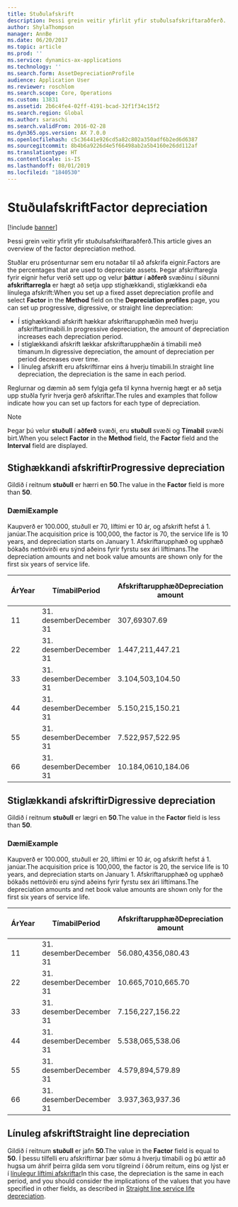 ```yaml
---
title: Stuðulafskrift
description: Þessi grein veitir yfirlit yfir stuðulsafskriftaraðferð.
author: ShylaThompson
manager: AnnBe
ms.date: 06/20/2017
ms.topic: article
ms.prod: ''
ms.service: dynamics-ax-applications
ms.technology: ''
ms.search.form: AssetDepreciationProfile
audience: Application User
ms.reviewer: roschlom
ms.search.scope: Core, Operations
ms.custom: 13831
ms.assetid: 2b6c4fe4-02ff-4191-bcad-32f1f34c15f2
ms.search.region: Global
ms.author: saraschi
ms.search.validFrom: 2016-02-28
ms.dyn365.ops.version: AX 7.0.0
ms.openlocfilehash: c5c36441e926cd5a82c802a350adf6b2ed6d6387
ms.sourcegitcommit: 8b4b6a9226d4e5f66498ab2a5b4160e26dd112af
ms.translationtype: HT
ms.contentlocale: is-IS
ms.lasthandoff: 08/01/2019
ms.locfileid: "1840530"
---
```

# <a name="factor-depreciation"></a><span data-ttu-id="7c17b-103">Stuðulafskrift</span><span class="sxs-lookup"><span data-stu-id="7c17b-103">Factor depreciation</span></span>

[!include [banner](../includes/banner.md)]

<span data-ttu-id="7c17b-104">Þessi grein veitir yfirlit yfir stuðulsafskriftaraðferð.</span><span class="sxs-lookup"><span data-stu-id="7c17b-104">This article gives an overview of the factor depreciation method.</span></span>

<span data-ttu-id="7c17b-105">Stuðlar eru prósenturnar sem eru notaðar til að afskrifa eignir.</span><span class="sxs-lookup"><span data-stu-id="7c17b-105">Factors are the percentages that are used to depreciate assets.</span></span> <span data-ttu-id="7c17b-106">Þegar afskriftaregla fyrir eignir hefur verið sett upp og velur **þáttur** í **aðferð** svæðinu í síðunni **afskriftarregla** er hægt að setja upp stighækkandi, stiglækkandi eða línulega afskrift:</span><span class="sxs-lookup"><span data-stu-id="7c17b-106">When you set up a fixed asset depreciation profile and select **Factor** in the **Method** field on the **Depreciation profiles** page, you can set up progressive, digressive, or straight line depreciation:</span></span>

-   <span data-ttu-id="7c17b-107">Í stighækkandi afskrift hækkar afskriftarupphæðin með hverju afskriftartímabili.</span><span class="sxs-lookup"><span data-stu-id="7c17b-107">In progressive depreciation, the amount of depreciation increases each depreciation period.</span></span>
-   <span data-ttu-id="7c17b-108">Í stiglækkandi afskrift lækkar afskriftarupphæðin á tímabili með tímanum.</span><span class="sxs-lookup"><span data-stu-id="7c17b-108">In digressive depreciation, the amount of depreciation per period decreases over time.</span></span>
-   <span data-ttu-id="7c17b-109">Í línuleg afskrift eru afskriftirnar eins á hverju tímabili.</span><span class="sxs-lookup"><span data-stu-id="7c17b-109">In straight line depreciation, the depreciation is the same in each period.</span></span>

<span data-ttu-id="7c17b-110">Reglurnar og dæmin að sem fylgja gefa til kynna hvernig hægt er að setja upp stuðla fyrir hverja gerð afskriftar.</span><span class="sxs-lookup"><span data-stu-id="7c17b-110">The rules and examples that follow indicate how you can set up factors for each type of depreciation.</span></span> 

> [!NOTE] 
> <span data-ttu-id="7c17b-111">Þegar þú velur **stuðull** í **aðferð** svæði, eru **stuðull** svæði og **Tímabil** svæði birt.</span><span class="sxs-lookup"><span data-stu-id="7c17b-111">When you select **Factor** in the **Method** field, the **Factor** field and the **Interval** field are displayed.</span></span>

## <a name="progressive-depreciation"></a><span data-ttu-id="7c17b-112">Stighækkandi afskriftir</span><span class="sxs-lookup"><span data-stu-id="7c17b-112">Progressive depreciation</span></span>
<span data-ttu-id="7c17b-113">Gildið í reitnum **stuðull** er hærri en **50**.</span><span class="sxs-lookup"><span data-stu-id="7c17b-113">The value in the **Factor** field is more than **50**.</span></span>

### <a name="example"></a><span data-ttu-id="7c17b-114">Dæmi</span><span class="sxs-lookup"><span data-stu-id="7c17b-114">Example</span></span>

<span data-ttu-id="7c17b-115">Kaupverð er 100.000, stuðull er 70, líftími er 10 ár, og afskrift hefst á 1. janúar.</span><span class="sxs-lookup"><span data-stu-id="7c17b-115">The acquisition price is 100,000, the factor is 70, the service life is 10 years, and depreciation starts on January 1.</span></span> <span data-ttu-id="7c17b-116">Afskriftarupphæð og upphæð bókaðs nettóvirði eru sýnd aðeins fyrir fyrstu sex ári líftímans.</span><span class="sxs-lookup"><span data-stu-id="7c17b-116">The depreciation amounts and net book value amounts are shown only for the first six years of service life.</span></span>

| <span data-ttu-id="7c17b-117">Ár</span><span class="sxs-lookup"><span data-stu-id="7c17b-117">Year</span></span> | <span data-ttu-id="7c17b-118">Tímabil</span><span class="sxs-lookup"><span data-stu-id="7c17b-118">Period</span></span>      | <span data-ttu-id="7c17b-119">Afskriftarupphæð</span><span class="sxs-lookup"><span data-stu-id="7c17b-119">Depreciation amount</span></span> | <span data-ttu-id="7c17b-120">Upphæð bókaðs nettóvirðis</span><span class="sxs-lookup"><span data-stu-id="7c17b-120">Net book value amount</span></span> |
|------|-------------|---------------------|-----------------------|
| <span data-ttu-id="7c17b-121">1</span><span class="sxs-lookup"><span data-stu-id="7c17b-121">1</span></span>    | <span data-ttu-id="7c17b-122">31. desember</span><span class="sxs-lookup"><span data-stu-id="7c17b-122">December 31</span></span> | <span data-ttu-id="7c17b-123">307,69</span><span class="sxs-lookup"><span data-stu-id="7c17b-123">307.69</span></span>              | <span data-ttu-id="7c17b-124">99.692,31</span><span class="sxs-lookup"><span data-stu-id="7c17b-124">99,692.31</span></span>             |
| <span data-ttu-id="7c17b-125">2</span><span class="sxs-lookup"><span data-stu-id="7c17b-125">2</span></span>    | <span data-ttu-id="7c17b-126">31. desember</span><span class="sxs-lookup"><span data-stu-id="7c17b-126">December 31</span></span> | <span data-ttu-id="7c17b-127">1.447,21</span><span class="sxs-lookup"><span data-stu-id="7c17b-127">1,447.21</span></span>            | <span data-ttu-id="7c17b-128">98.245,10</span><span class="sxs-lookup"><span data-stu-id="7c17b-128">98,245.10</span></span>             |
| <span data-ttu-id="7c17b-129">3</span><span class="sxs-lookup"><span data-stu-id="7c17b-129">3</span></span>    | <span data-ttu-id="7c17b-130">31. desember</span><span class="sxs-lookup"><span data-stu-id="7c17b-130">December 31</span></span> | <span data-ttu-id="7c17b-131">3.104,50</span><span class="sxs-lookup"><span data-stu-id="7c17b-131">3,104.50</span></span>            | <span data-ttu-id="7c17b-132">95.140,60</span><span class="sxs-lookup"><span data-stu-id="7c17b-132">95,140.60</span></span>             |
| <span data-ttu-id="7c17b-133">4</span><span class="sxs-lookup"><span data-stu-id="7c17b-133">4</span></span>    | <span data-ttu-id="7c17b-134">31. desember</span><span class="sxs-lookup"><span data-stu-id="7c17b-134">December 31</span></span> | <span data-ttu-id="7c17b-135">5.150,21</span><span class="sxs-lookup"><span data-stu-id="7c17b-135">5,150.21</span></span>            | <span data-ttu-id="7c17b-136">89.990,39</span><span class="sxs-lookup"><span data-stu-id="7c17b-136">89,990.39</span></span>             |
| <span data-ttu-id="7c17b-137">5</span><span class="sxs-lookup"><span data-stu-id="7c17b-137">5</span></span>    | <span data-ttu-id="7c17b-138">31. desember</span><span class="sxs-lookup"><span data-stu-id="7c17b-138">December 31</span></span> | <span data-ttu-id="7c17b-139">7.522,95</span><span class="sxs-lookup"><span data-stu-id="7c17b-139">7,522.95</span></span>            | <span data-ttu-id="7c17b-140">82.467,44</span><span class="sxs-lookup"><span data-stu-id="7c17b-140">82,467.44</span></span>             |
| <span data-ttu-id="7c17b-141">6</span><span class="sxs-lookup"><span data-stu-id="7c17b-141">6</span></span>    | <span data-ttu-id="7c17b-142">31. desember</span><span class="sxs-lookup"><span data-stu-id="7c17b-142">December 31</span></span> | <span data-ttu-id="7c17b-143">10.184,06</span><span class="sxs-lookup"><span data-stu-id="7c17b-143">10,184.06</span></span>           | <span data-ttu-id="7c17b-144">72.283,38</span><span class="sxs-lookup"><span data-stu-id="7c17b-144">72,283.38</span></span>             |

## <a name="digressive-depreciation"></a><span data-ttu-id="7c17b-145">Stiglækkandi afskriftir</span><span class="sxs-lookup"><span data-stu-id="7c17b-145">Digressive depreciation</span></span>
<span data-ttu-id="7c17b-146">Gildið í reitnum **stuðull** er lægri en **50**.</span><span class="sxs-lookup"><span data-stu-id="7c17b-146">The value in the **Factor** field is less than **50**.</span></span>

### <a name="example"></a><span data-ttu-id="7c17b-147">Dæmi</span><span class="sxs-lookup"><span data-stu-id="7c17b-147">Example</span></span>

<span data-ttu-id="7c17b-148">Kaupverð er 100.000, stuðull er 20, líftími er 10 ár, og afskrift hefst á 1. janúar.</span><span class="sxs-lookup"><span data-stu-id="7c17b-148">The acquisition price is 100,000, the factor is 20, the service life is 10 years, and depreciation starts on January 1.</span></span> <span data-ttu-id="7c17b-149">Afskriftarupphæð og upphæð bókaðs nettóvirði eru sýnd aðeins fyrir fyrstu sex ári líftímans.</span><span class="sxs-lookup"><span data-stu-id="7c17b-149">The depreciation amounts and net book value amounts are shown only for the first six years of service life.</span></span>

| <span data-ttu-id="7c17b-150">Ár</span><span class="sxs-lookup"><span data-stu-id="7c17b-150">Year</span></span> | <span data-ttu-id="7c17b-151">Tímabil</span><span class="sxs-lookup"><span data-stu-id="7c17b-151">Period</span></span>      | <span data-ttu-id="7c17b-152">Afskriftarupphæð</span><span class="sxs-lookup"><span data-stu-id="7c17b-152">Depreciation amount</span></span> | <span data-ttu-id="7c17b-153">Upphæð bókaðs nettóvirðis</span><span class="sxs-lookup"><span data-stu-id="7c17b-153">Net book value amount</span></span> |
|------|-------------|---------------------|-----------------------|
| <span data-ttu-id="7c17b-154">1</span><span class="sxs-lookup"><span data-stu-id="7c17b-154">1</span></span>    | <span data-ttu-id="7c17b-155">31. desember</span><span class="sxs-lookup"><span data-stu-id="7c17b-155">December 31</span></span> | <span data-ttu-id="7c17b-156">56.080,43</span><span class="sxs-lookup"><span data-stu-id="7c17b-156">56,080.43</span></span>           | <span data-ttu-id="7c17b-157">43.919,57</span><span class="sxs-lookup"><span data-stu-id="7c17b-157">43,919.57</span></span>             |
| <span data-ttu-id="7c17b-158">2</span><span class="sxs-lookup"><span data-stu-id="7c17b-158">2</span></span>    | <span data-ttu-id="7c17b-159">31. desember</span><span class="sxs-lookup"><span data-stu-id="7c17b-159">December 31</span></span> | <span data-ttu-id="7c17b-160">10.665,70</span><span class="sxs-lookup"><span data-stu-id="7c17b-160">10,665.70</span></span>           | <span data-ttu-id="7c17b-161">33.253,87</span><span class="sxs-lookup"><span data-stu-id="7c17b-161">33,253.87</span></span>             |
| <span data-ttu-id="7c17b-162">3</span><span class="sxs-lookup"><span data-stu-id="7c17b-162">3</span></span>    | <span data-ttu-id="7c17b-163">31. desember</span><span class="sxs-lookup"><span data-stu-id="7c17b-163">December 31</span></span> | <span data-ttu-id="7c17b-164">7.156,22</span><span class="sxs-lookup"><span data-stu-id="7c17b-164">7,156.22</span></span>            | <span data-ttu-id="7c17b-165">26,097.65</span><span class="sxs-lookup"><span data-stu-id="7c17b-165">26,097.65</span></span>             |
| <span data-ttu-id="7c17b-166">4</span><span class="sxs-lookup"><span data-stu-id="7c17b-166">4</span></span>    | <span data-ttu-id="7c17b-167">31. desember</span><span class="sxs-lookup"><span data-stu-id="7c17b-167">December 31</span></span> | <span data-ttu-id="7c17b-168">5.538,06</span><span class="sxs-lookup"><span data-stu-id="7c17b-168">5,538.06</span></span>            | <span data-ttu-id="7c17b-169">20.559,59</span><span class="sxs-lookup"><span data-stu-id="7c17b-169">20,559.59</span></span>             |
| <span data-ttu-id="7c17b-170">5</span><span class="sxs-lookup"><span data-stu-id="7c17b-170">5</span></span>    | <span data-ttu-id="7c17b-171">31. desember</span><span class="sxs-lookup"><span data-stu-id="7c17b-171">December 31</span></span> | <span data-ttu-id="7c17b-172">4.579,89</span><span class="sxs-lookup"><span data-stu-id="7c17b-172">4,579.89</span></span>            | <span data-ttu-id="7c17b-173">15.979,70</span><span class="sxs-lookup"><span data-stu-id="7c17b-173">15,979.70</span></span>             |
| <span data-ttu-id="7c17b-174">6</span><span class="sxs-lookup"><span data-stu-id="7c17b-174">6</span></span>    | <span data-ttu-id="7c17b-175">31. desember</span><span class="sxs-lookup"><span data-stu-id="7c17b-175">December 31</span></span> | <span data-ttu-id="7c17b-176">3.937,36</span><span class="sxs-lookup"><span data-stu-id="7c17b-176">3,937.36</span></span>            | <span data-ttu-id="7c17b-177">12.042,34</span><span class="sxs-lookup"><span data-stu-id="7c17b-177">12,042.34</span></span>             |

## <a name="straight-line-depreciation"></a><span data-ttu-id="7c17b-178">Línuleg afskrift</span><span class="sxs-lookup"><span data-stu-id="7c17b-178">Straight line depreciation</span></span>
<span data-ttu-id="7c17b-179">Gildið í reitnum **stuðull** er jafn **50**.</span><span class="sxs-lookup"><span data-stu-id="7c17b-179">The value in the **Factor** field is equal to **50**.</span></span> <span data-ttu-id="7c17b-180">Í þessu tilfelli eru afskriftirnar þær sömu á hverju tímabili og þú ættir að hugsa um áhrif þeirra gilda sem voru tilgreind í öðrum reitum, eins og lýst er í [línulegur líftími afskriftar](straight-line-service-life-depreciation.md)</span><span class="sxs-lookup"><span data-stu-id="7c17b-180">In this case, the depreciation is the same in each period, and you should consider the implications of the values that you have specified in other fields, as described in [Straight line service life depreciation](straight-line-service-life-depreciation.md).</span></span>



